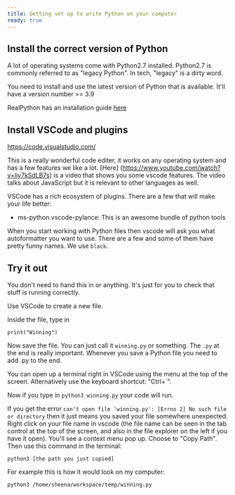 ```yaml
---
title: Getting set up to write Python on your computer
ready: true
---
```


## Install the correct version of Python

A lot of operating systems come with Python2.7 installed. Python2.7 is commonly referred to as "legacy Python". In tech, "legacy" is a dirty word.

You need to install and use the latest version of Python that is available. It'll have a version number >= 3.9

RealPython has an installation guide [here](https://realpython.com/installing-python)

## Install VSCode and plugins

https://code.visualstudio.com/ 

This is a really wonderful code editer, it works on any operating system and has a few features we like a lot. [Here] (https://www.youtube.com/watch?v=liy7kSdLB7s) is a video that shows you some vscode features. The video talks about JavaScript but it is relevant to other languages as well.

VSCode has a rich ecosystem of plugins. There are a few that will make your life better:

- ms-python.vscode-pylance: This is an awesome bundle of python tools

When you start working with Python files then vscode will ask you what autoformatter you want to use. There are a few and some of them have pretty funny names. We use `black`.

## Try it out

You don't need to hand this in or anything. It's just for you to check that stuff is running correctly.

Use VSCode to create a new file.

Inside the file, type in

```
print("Winning")
```

Now save the file. You can just call it `winning.py` or something. The `.py` at the end is really important. Whenever you save a Python file you need to add .py to the end. 

You can open up a terminal right in VSCode using the menu at the top of the screen. Alternatively use the keyboard shortcut: "Ctrl+`".

Now if you type in `python3 winning.py` your code will run.

If you get the error `can't open file 'winning.py': [Errno 2] No such file or directory` then it just means you saved your file somewhere unexpected. Right click on your file name in vscode (the file name can be seen in the tab control at the top of the screen, and also in the file explorer on the left if you have it open). You'll see a context menu pop up. Choose to "Copy Path". Then use this command in the terminal:

```
python3 [the path you just copied]
```

For example this is how it would look on my computer:

```
python3 /home/sheena/workspace/temp/winning.py
```
